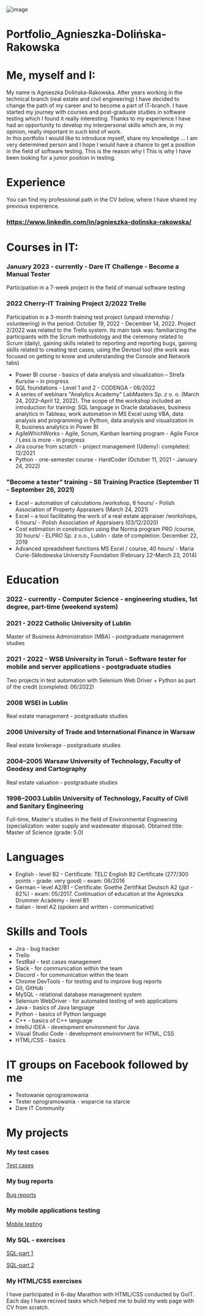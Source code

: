 ![image](https://user-images.githubusercontent.com/121315411/220995731-61fe5747-9fe6-4f22-b28b-cdf4954d8938.png)


# Portfolio_Agnieszka-Dolińska-Rakowska
# Me, myself and I:
My name is Agnieszka Dolińska-Rakowska. After years working in the technical branch (real estate and civil engineering) I have decided to change the path of my career and to become a part of IT-branch. I have started my journey with courses and post-graduate studies in software testing which I found it really interesting. Thanks to my experience I have had an opportunity to develop my interpersonal skills which are, in my opinion, really important in such kind of work.  
In this portfolio I would like to introduce myself, share my knowledge ... 
I am very determined person and I hope I would have a chance to get a position in the field of software testing. 
This is the reason why I This is why I have been looking for a junior position in testing.

# Experience
You can find my professional path in the CV below, where I have shared my previous experience.
### https://www.linkedin.com/in/agnieszka-dolinska-rakowska/

# Courses in IT:
### January 2023 - currently - Dare IT Challenge - Become a Manual Tester 
Participation in a 7-week project in the field of manual software testing
### 2022 Cherry-IT Training Project 2/2022 Trello
Participation in a 3-month training test project (unpaid internship / volunteering) in the period: October 19, 2022 - December 14, 2022. Project 2/2022 was related to the Trello system. Its main task was: familiarizing the participants with the Scrum methodology and the ceremony related to Scrum (daily), gaining skills related to reporting and reporting bugs, gaining skills related to creating test cases, using the Devtool tool (the work was focused on getting to know and understanding the Console and Network tabs)
- Power BI course - basics of data analysis and visualization – Strefa Kursów – in progress
- SQL foundations - Level 1 and 2 - CODENGA - 08/2022
- A series of webinars "Analytics Academy" LabMasters Sp. z o. o. (March 24, 2022–April 12, 2022). The scope of the workshop included an introduction for training: SQL language in Oracle databases, business analytics in Tableau, work automation in MS Excel using VBA, data analysis and programming in Python, data analysis and visualization in R, business analytics in Power BI
- AgileWhichWorks - Agile, Scrum, Kanban learning program - Agile Force / Less is more - in progress
- Jira course from scratch - project management (Udemy): completed: 12/2021
- Python - one-semester course - HardCoder (October 11, 2021 - January 24, 2022)
### "Become a tester" training - SII Training Practice (September 11 - September 26, 2021)
- Excel - automation of calculations /workshop, 6 hours/ - Polish Association of Property Appraisers (March 24, 2021)
- Excel – a tool facilitating the work of a real estate appraiser /workshops, 6 hours/ - Polish Association of Appraisers (03/12/2020)
- Cost estimation in construction using the Norma program PRO /course, 30 hours/ - ELPRO Sp. z o.o., Lublin - date of completion: December 22, 2019
- Advanced spreadsheet functions MS Excel / course, 40 hours/ - Maria Curie-Skłodowska University Foundation (February 22–March 23, 2014)

# Education
### 2022 - currently - Computer Science - engineering studies, 1st degree, part-time (weekend system)
### 2021 - 2022 Catholic University of Lublin 
Master of Business Administration (MBA) - postgraduate management studies
### 2021 - 2022 - WSB University in Toruń - Software tester for mobile and server applications - postgraduate studies
Two projects in test automation with Selenium Web Driver + Python as part of the credit (completed: 06/2022)
### 2008 WSEI in Lublin
Real estate management - postgraduate studies
### 2006 University of Trade and International Finance in Warsaw
Real estate brokerage - postgraduate studies
### 2004–2005 Warsaw University of Technology, Faculty of Geodesy and Cartography
Real estate valuation - postgraduate studies
### 1998–2003 Lublin University of Technology, Faculty of Civil and Sanitary Engineering
Full-time, Master's studies in the field of Environmental Engineering (specialization: water supply and wastewater disposal). 
Obtained title: Master of Science (grade: 5.0)

# Languages
- English - level B2 - Certificate: TELC English B2 Certificate (277/300 points - grade: very good) - exam: 06/2016
- German – level A2/B1 - Certificate: Goethe Zertifikat Deutsch A2 (gut - 82%) - exam: 05/2017. Continuation of education at the Agnieszka Drummer Academy - level B1
- Italian - level A2 (spoken and written - communicative)

# Skills and Tools
- Jira - bug tracker
- Trello
- TestRail - test cases management
- Slack - for communication within the team
- Discord - for communication within the team
- Chrome DevTools - for testing and to improve bug reports
- Git, GitHub
- MySQL - relational database management system
- Selenium WebDriver - for automated testing of web applications
- Java - basics of Java language
- Python - basics of Python language
- C++ - basics of C++ language
- IntelliJ IDEA - development environment for Java
- Visual Studio Code - development environment for HTML, CSS
- HTML/CSS - basics

# IT groups on Facebook followed by me
- Testowanie oprogramowania
- Tester oprogramowania - wsparcie na starcie
- Dare IT Community

# My projects

### My test cases
[Test cases](https://drive.google.com/drive/folders/1pqQ-1TuMhR0din42cYWBFgTMZBYOqDQV)

### My bug reports
[Bug reports](https://drive.google.com/drive/folders/1HbXGeI_B_8EhXLirP0Xdfd7-24dX7o0x)

### My mobile applications testing
[Mobile testing](https://drive.google.com/drive/folders/1h1SSTyLwgF2zBfc5SpQN31eXqX3zx7-0)

### My SQL - exercises
[SQL-part 1](https://drive.google.com/drive/folders/1tIYb44a7l6s1hH-cM3EaV4FnGLL_sOFt)

[SQL-part 2](https://drive.google.com/drive/folders/12pyneVNqlZ7IFzLLyWCuH8ZsHCRGLTGG)

### My HTML/CSS exercises 
I have participated in 6-day Marathon with HTML/CSS conducted by GoIT. Each day I have recived tasks which helped me to build my web page with CV from scratch.
